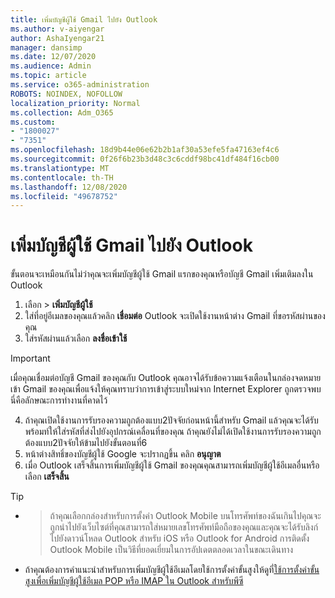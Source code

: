 ```yaml
---
title: เพิ่มบัญชีผู้ใช้ Gmail ไปยัง Outlook
ms.author: v-aiyengar
author: AshaIyengar21
manager: dansimp
ms.date: 12/07/2020
ms.audience: Admin
ms.topic: article
ms.service: o365-administration
ROBOTS: NOINDEX, NOFOLLOW
localization_priority: Normal
ms.collection: Adm_O365
ms.custom:
- "1800027"
- "7351"
ms.openlocfilehash: 18d9b44e06e62b2b1af30a53efe5fa47163ef4c6
ms.sourcegitcommit: 0f26f6b23b3d48c3c6cddf98bc41df484f16cb00
ms.translationtype: MT
ms.contentlocale: th-TH
ms.lasthandoff: 12/08/2020
ms.locfileid: "49678752"
---
```

# <a name="add-a-gmail-account-to-outlook"></a>เพิ่มบัญชีผู้ใช้ Gmail ไปยัง Outlook

ขั้นตอนจะเหมือนกันไม่ว่าคุณจะเพิ่มบัญชีผู้ใช้ Gmail แรกของคุณหรือบัญชี Gmail เพิ่มเติมลงใน Outlook

1. เลือก  >  **เพิ่มบัญชีผู้ใช้**
1. ใส่ที่อยู่อีเมลของคุณแล้วคลิก **เชื่อมต่อ** Outlook จะเปิดใช้งานหน้าต่าง Gmail ที่ขอรหัสผ่านของคุณ 
1. ใส่รหัสผ่านแล้วเลือก **ลงชื่อเข้าใช้**
> [!IMPORTANT]
> เมื่อคุณเชื่อมต่อบัญชี Gmail ของคุณกับ Outlook คุณอาจได้รับข้อความแจ้งเตือนในกล่องจดหมายเข้า Gmail ของคุณเพื่อแจ้งให้คุณทราบว่าการเข้าสู่ระบบใหม่จาก Internet Explorer ถูกตรวจพบ นี่คือลักษณะการทำงานที่คาดไว้
4. ถ้าคุณเปิดใช้งานการรับรองความถูกต้องแบบ2ปัจจัยก่อนหน้านี้สำหรับ Gmail แล้วคุณจะได้รับพร้อมท์ให้ใส่รหัสที่ส่งไปยังอุปกรณ์เคลื่อนที่ของคุณ ถ้าคุณยังไม่ได้เปิดใช้งานการรับรองความถูกต้องแบบ2ปัจจัยให้ข้ามไปยังขั้นตอนที่6
1. หน้าต่างสิทธิ์ของบัญชีผู้ใช้ Google จะปรากฏขึ้น คลิก **อนุญาต**
1. เมื่อ Outlook เสร็จสิ้นการเพิ่มบัญชีผู้ใช้ Gmail ของคุณคุณสามารถเพิ่มบัญชีผู้ใช้อีเมลอื่นหรือเลือก **เสร็จสิ้น**
> [!TIP]
- > ถ้าคุณเลือกกล่องสำหรับการตั้งค่า Outlook Mobile บนโทรศัพท์ของฉันเกินไปคุณจะถูกนำไปยังเว็บไซต์ที่คุณสามารถใส่หมายเลขโทรศัพท์มือถือของคุณและคุณจะได้รับลิงก์ไปยังดาวน์โหลด Outlook สำหรับ iOS หรือ Outlook for Android การติดตั้ง Outlook Mobile เป็นวิธีที่ยอดเยี่ยมในการอัปเดตตลอดเวลาในขณะเดินทาง
- ถ้าคุณต้องการคำแนะนำสำหรับการเพิ่มบัญชีผู้ใช้อีเมลโดยใช้การตั้งค่าขั้นสูงให้ดูที่[ใช้การตั้งค่าขั้นสูงเพื่อเพิ่มบัญชีผู้ใช้อีเมล POP หรือ IMAP ใน Outlook สำหรับพีซี](https://support.microsoft.com/office/change-or-update-email-account-settings-in-outlook-for-windows-560a9065-3c3a-4ec5-a24f-cdb9a8d622a2#bkmk_advanced)
